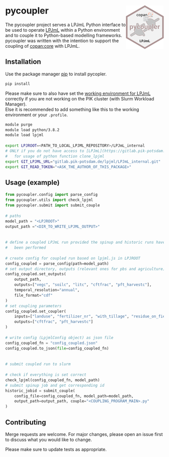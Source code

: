 # pycoupler  <a href=''><img src='docs/img/logo.png' align="right" height="139" /></a>

The pycoupler project serves a LPJmL Python interface to be used to operate
[LPJmL](https://gitlab.pik-potsdam.de/lpjml/LPJmL_internal) within a Python
environment and to couple it to Python-based modelling frameworks.  
pycoupler was written with the intention to support the coupling of
[copan:core](https://github.com/pik-copan/pycopancore/) with LPJmL.

## Installation

Use the package manager [pip](https://pip.pypa.io/en/stable/) to install pycopler.

```bash
pip install
```

Please make sure to also have set the [working environment for LPJmL](https://gitlab.pik-potsdam.de/lpjml/LPJmL_internal/-/blob/master/INSTALL) correctly if you are not working
on the PIK cluster (with Slurm Workload Manager).  
Else it is recommended to add something like this to the working environment or your `.profile`.

```bash
module purge
module load python/3.8.2
module load lpjml

export LPJROOT=<PATH_TO_LOCAL_LPJML_REPOSITORY>/LPJmL_internal
# ONLY if you do not have access to [LPJmL](https://gitlab.pik-potsdam.de/lpjml/LPJmL_internal)
#   for usage of python function clone_lpjml
export GIT_LPJML_URL="gitlab.pik-potsdam.de/lpjml/LPJmL_internal.git"
export GIT_READ_TOKEN="<ASK_THE_AUTHOR_OF_THIS_PACKAGE>"
```

## Usage (example)

```python
from pycoupler.config import parse_config
from pycoupler.utils import check_lpjml
from pycoupler.submit import submit_couple

# paths
model_path = "<LPJROOT>"
output_path ="<DIR_TO_WRITE_LPJML_OUTPUT>"


# define a coupled LPJmL run provided the spinup and historic runs have already
#   been performed 

# create config for coupled run based on lpjml.js in LPJROOT
config_coupled = parse_config(path=model_path)
# set output directory, outputs (relevant ones for pbs and agriculture)
config_coupled.set_outputs(
    output_path,
    outputs=["vegc", "soilc", "litc", "cftfrac", "pft_harvestc"],
    temporal_resolution="annual",
    file_format="cdf"
)
# set coupling parameters
config_coupled.set_coupler(
    inputs=["landuse", "fertilizer_nr", "with_tillage", "residue_on_field"],
    outputs=["cftfrac", "pft_harvestc"]
)

# write config (LpjmlConfig object) as json file
config_coupled_fn = "config_coupled.json"
config_coupled.to_json(file=config_coupled_fn)


# submit coupled run to slurm

# check if everything is set correct
check_lpjml(config_coupled_fn, model_path)
# submit spinup job and get corresponding id
historic_jobid = submit_couple(
    config_file=config_coupled_fn, model_path=model_path,
    output_path=output_path, couple="<COUPLING_PROGRAM_MAIN>.py"
)

```

## Contributing
Merge requests are welcome. For major changes, please open an issue first to discuss what you would like to change.

Please make sure to update tests as appropriate.
